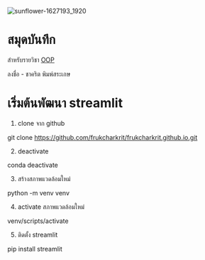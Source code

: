 
![sunflower-1627193_1920](https://github.com/frukcharkrit/frukcharkrit.github.io/assets/157786904/9a632902-721d-43b6-9526-01d2c1839731)

# สมุดบันทึก

สำหรับรายวิชา [OOP](https://frukcharkrit.github.io/)

ลงชื่อ - ชาคริต พิมพ์สระเกษ

# เริ่มต้นพัฒนา streamlit

1. clone จาก github

git clone https://github.com/frukcharkrit/frukcharkrit.github.io.git

2. deactivate

conda deactivate

3. สร้างสภาพแวดล้อมใหม่

python -m venv venv

4. activate สภาพแวดล้อมใหม่

venv/scripts/activate

5. ติดตั้ง streamlit

pip install streamlit